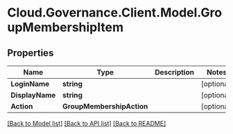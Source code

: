 # Cloud.Governance.Client.Model.GroupMembershipItem
## Properties

Name | Type | Description | Notes
------------ | ------------- | ------------- | -------------
**LoginName** | **string** |  | [optional] 
**DisplayName** | **string** |  | [optional] 
**Action** | **GroupMembershipAction** |  | [optional] 

[[Back to Model list]](../README.md#documentation-for-models) [[Back to API list]](../README.md#documentation-for-api-endpoints) [[Back to README]](../README.md)

